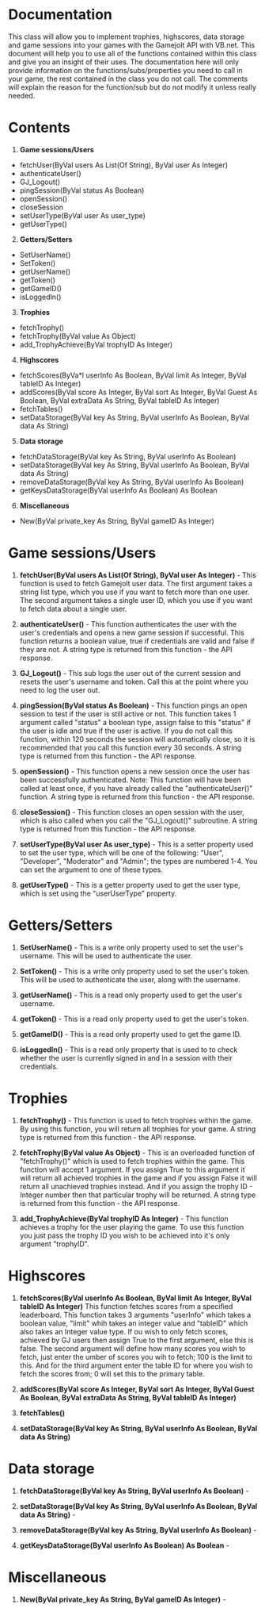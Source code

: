 Documentation
=============
This class will allow you to implement trophies, highscores, data storage and game sessions into your games with the 
Gamejolt API with VB.net. This document will help you to use all of the functions contained within this class and give you an insight of their uses. The documentation here will only provide information on the functions/subs/properties you need to call in your game, the rest contained in the class you do not call. The comments will explain the reason for the function/sub but do not modify it unless really needed.

Contents
=============
1. **Game sessions/Users**
  - fetchUser(ByVal users As List(Of String), ByVal user As Integer)
  - authenticateUser()
  - GJ_Logout()
  - pingSession(ByVal status As Boolean)
  - openSession()
  - closeSession
  - setUserType(ByVal user As user_type)
  - getUserType()

2. **Getters/Setters**
  - SetUserName()
  - SetToken()  
  - getUserName()
  - getToken()
  - getGameID()
  - isLoggedIn()

3. **Trophies**
  - fetchTrophy()
  - fetchTrophy(ByVal value As Object)
  - add_TrophyAchieve(ByVal trophyID As Integer)

4. **Highscores**
  - fetchScores(ByVa*l userInfo As Boolean, ByVal limit As Integer, ByVal tableID As Integer)
  - addScores(ByVal score As Integer, ByVal sort As Integer, ByVal Guest As Boolean, ByVal extraData As String, ByVal     tableID As Integer)
  - fetchTables()
  - setDataStorage(ByVal key As String, ByVal userInfo As Boolean, ByVal data As String)

5. **Data storage**
  - fetchDataStorage(ByVal key As String, ByVal userInfo As Boolean)
  - setDataStorage(ByVal key As String, ByVal userInfo As Boolean, ByVal data As String)
  - removeDataStorage(ByVal key As String, ByVal userInfo As Boolean)
  - getKeysDataStorage(ByVal userInfo As Boolean) As Boolean

6. **Miscellaneous**
  - New(ByVal private_key As String, ByVal gameID As Integer)

Game sessions/Users
=============
1. **fetchUser(ByVal users As List(Of String), ByVal user As Integer)** -
This function is used to fetch Gamejolt user data. The first argument takes a string list type, which you use if you want to fetch more than one user. The second argument takes a single user ID, which you use if you want to fetch data about a single user.

2. **authenticateUser()** -
This function authenticates the user with the user's credentials and opens a new game session if successful. This function returns a  boolean value,  true if credentials are valid and false if they are not. A string type is returned from this function - the API response.


3. **GJ_Logout()** -
This sub logs the user out of the current session and resets the user's username and token. Call this at the point where you need to log the user out.

4. **pingSession(ByVal status As Boolean)** -
This function pings an open session to test if the user is still active or not. This function takes 1 argument called "status" a boolean type, assign false to this "status" if the user is idle and true if the user is active.
If you do not call this function, within 120 seconds the session will automatically close, so it is recommended that you call this function every 30 seconds. A string type is returned from this function - the API response.

5. **openSession()** -
This function opens a new session once the user has been successfully authenticated. Note: This function will have been called at least once, if you have already called the "authenticateUser()" function. A string type is returned from this function - the API response.

6. **closeSession()** -
This function closes an open session with the user, which is also called when you call the "GJ_Logout()" subroutine. A string type is returned from this function - the API response. 

7. **setUserType(ByVal user As user_type)** -
This is a setter property used to set the user type, which will be one of the following: "User", "Developer", "Moderator" and "Admin"; the types are numbered 1-4. You can set the argument to one of these types.

8. **getUserType()** -
This is a getter property used to get the user type, which is set using the "userUserType" property.

Getters/Setters
=============
1. **SetUserName()** -
This is a write only property used to set the user's username. This will be used to authenticate the user. 

2. **SetToken()** - 
This is a write only property used to set the user's token. This will be used to authenticate the user, along with the username. 

3. **getUserName()** -
This is a read only property used to get the user's username.

4. **getToken()** -
This is a read only property used to get the user's token.

5. **getGameID()** -
This is a read only property used to get the game ID.

6. **isLoggedIn()** -
This is a read only property that is used to to check whether the user is currently signed in and in a session with their credentials.

Trophies
=============
1. **fetchTrophy()** -
This function is used to fetch trophies within the game. By using this function, you will return all trophies for your game. A string type is returned from this function - the API response. 

2. **fetchTrophy(ByVal value As Object)** -
This is an overloaded function of "fetchTrophy()" which is used to fetch trophies within the game. This function will accept 1 argument. If you assign True to this argument it will return all achieved trophies in the game and if you assign False it will return all unachieved trophies instead. And if you assign the trophy ID - Integer number then that particular trophy will be returned.  A string type is returned from this function - the API response.

3. **add_TrophyAchieve(ByVal trophyID As Integer)** -
This function achieves a trophy for the user playing the game. To use this function you just pass the trophy ID you wish to be achieved into it's only argument "trophyID".

Highscores
=============
1. **fetchScores(ByVal userInfo As Boolean, ByVal limit As Integer, ByVal tableID As Integer)**
This function fetches scores from a specified leaderboard. This function takes 3 arguments "userInfo" which takes a boolean value, "limit" whih takes an integer value and "tableID" which also takes an Integer value type. If ou wish to only fetch scores, achieved by GJ users then assign True to the first argument, else this is false. The second argument will define how many scores you wish to fetch, just enter the umber of scores you wih to fetch; 100 is the limit to this. And for the third argument enter the table ID for where you wish to fetch the scores from; 0 will set this to the primary table.

2. **addScores(ByVal score As Integer, ByVal sort As Integer, ByVal Guest As Boolean, ByVal extraData As String, ByVal tableID As Integer)**

3. **fetchTables()**

4. **setDataStorage(ByVal key As String, ByVal userInfo As Boolean, ByVal data As String)**

Data storage
=============
1. **fetchDataStorage(ByVal key As String, ByVal userInfo As Boolean)** -

2. **setDataStorage(ByVal key As String, ByVal userInfo As Boolean, ByVal data As String)** -

3. **removeDataStorage(ByVal key As String, ByVal userInfo As Boolean)** -

4. **getKeysDataStorage(ByVal userInfo As Boolean) As Boolean** -

Miscellaneous
=============
1. **New(ByVal private_key As String, ByVal gameID As Integer)** -
